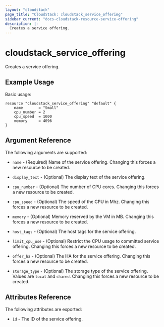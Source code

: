 ```yaml
---
layout: "cloudstack"
page_title: "CloudStack: cloudstack_service_offering"
sidebar_current: "docs-cloudstack-resource-service-offering"
description: |-
  Creates a service offering.
---
```


# cloudstack_service_offering

Creates a service offering.

## Example Usage

Basic usage:

```hcl
resource "cloudstack_service_offering" "default" {
    name       = "Small"
    cpu_number = 2
    cpu_speed  = 1000
    memory     = 4096
}
```

## Argument Reference

The following arguments are supported:

* `name` - (Required) Name of the service offering.
    Changing this forces a new resource to be created.

* `display_text` - (Optional) The display text of the service offering.

* `cpu_number` - (Optional) The number of CPU cores.
    Changing this forces a new resource to be created.

* `cpu_speed` - (Optional) The speed of the CPU in Mhz.
    Changing this forces a new resource to be created.

* `memory` - (Optional) Memory reserved by the VM in MB.
    Changing this forces a new resource to be created.

* `host_tags` - (Optional) The host tags for the service offering.

* `limit_cpu_use` - (Optional) Restrict the CPU usage to committed service offering.
    Changing this forces a new resource to be created.

* `offer_ha` - (Optional) The HA for the service offering.
    Changing this forces a new resource to be created.

* `storage_type` - (Optional) The storage type of the service offering. Values are `local` and `shared`.
    Changing this forces a new resource to be created.
    

## Attributes Reference

The following attributes are exported:

* `id` - The ID of the service offering.

